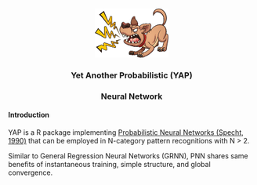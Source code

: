 <p align="center">
  <img width="150" height="100" src="https://github.com/statcompute/yap/blob/master/code/yap.jpg">
</p>

### <p align="center"> Yet Another Probabilistic (YAP) </p>
### <p align="center">  Neural Network </p>

#### Introduction

YAP is a R package implementing [Probabilistic Neural Networks (Specht, 1990)](http://courses.cs.tamu.edu/rgutier/cpsc636_s10/specht1990pnn.pdf) that can be employed in N-category pattern recognitions with N > 2.

Similar to General Regression Neural Networks (GRNN), PNN shares same benefits of instantaneous training, simple structure, and global convergence. 
